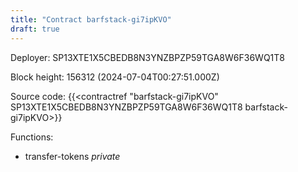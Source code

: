 ```yaml
---
title: "Contract barfstack-gi7ipKVO"
draft: true
---
```

Deployer: SP13XTE1X5CBEDB8N3YNZBPZP59TGA8W6F36WQ1T8


 



Block height: 156312 (2024-07-04T00:27:51.000Z)

Source code: {{<contractref "barfstack-gi7ipKVO" SP13XTE1X5CBEDB8N3YNZBPZP59TGA8W6F36WQ1T8 barfstack-gi7ipKVO>}}

Functions:

* transfer-tokens _private_
